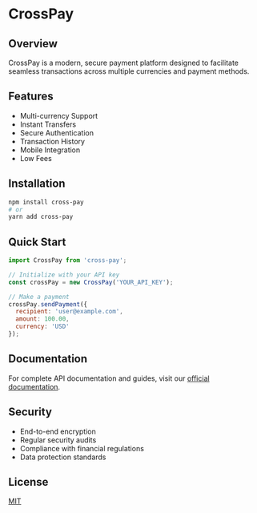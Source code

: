 # CrossPay

## Overview
CrossPay is a modern, secure payment platform designed to facilitate seamless transactions across multiple currencies and payment methods.

## Features
- Multi-currency Support
- Instant Transfers
- Secure Authentication
- Transaction History
- Mobile Integration
- Low Fees

## Installation
```bash
npm install cross-pay
# or
yarn add cross-pay
```

## Quick Start

```javascript
import CrossPay from 'cross-pay';

// Initialize with your API key
const crossPay = new CrossPay('YOUR_API_KEY');

// Make a payment
crossPay.sendPayment({
  recipient: 'user@example.com',
  amount: 100.00,
  currency: 'USD'
});
```

## Documentation
For complete API documentation and guides, visit our [official documentation](https://docs.crosspay.com).

## Security
- End-to-end encryption
- Regular security audits
- Compliance with financial regulations
- Data protection standards

## License
[MIT](LICENSE)
